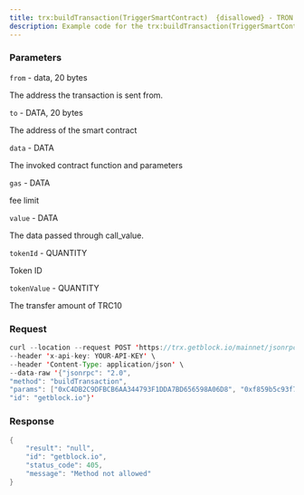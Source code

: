 ```yaml
---
title: trx:buildTransaction(TriggerSmartContract)  {disallowed} - TRON
description: Example code for the trx:buildTransaction(TriggerSmartContract)  {disallowed} json-rpc method. Сomplete guide on how to use trx:buildTransaction(TriggerSmartContract)  {disallowed} json-rpc in GetBlock.io Web3 documentation.
---
```


### Parameters


`from` - data, 20 bytes

The address the transaction is sent from.

`to` - DATA, 20 bytes

The address of the smart contract

`data` - DATA

The invoked contract function and parameters

`gas` - DATA

fee limit

`value` - DATA

The data passed through call_value.

`tokenId` - QUANTITY

Token ID

`tokenValue` - QUANTITY

The transfer amount of TRC10

### Request

``` java
curl --location --request POST 'https://trx.getblock.io/mainnet/jsonrpc' \
--header 'x-api-key: YOUR-API-KEY' \
--header 'Content-Type: application/json' \
--data-raw '{"jsonrpc": "2.0",
"method": "buildTransaction",
"params": ["0xC4DB2C9DFBCB6AA344793F1DDA7BD656598A06D8", "0xf859b5c93f789f4bcffbe7cc95a71e28e5e6a5bd", "0x3be9ece7000000000000000000000000ba8e28bdb6e49fbb3f5cd82a9f5ce8363587f1f600000000000000000000000000000000000000000000000000000000000f42630000000000000000000000000000000000000000000000000000000000000001", "0x245498", "0xA", "1000035", 20],
"id": "getblock.io"}'
```

###  Response

``` java
{
    "result": "null",
    "id": "getblock.io",
    "status_code": 405,
    "message": "Method not allowed"
}
```

